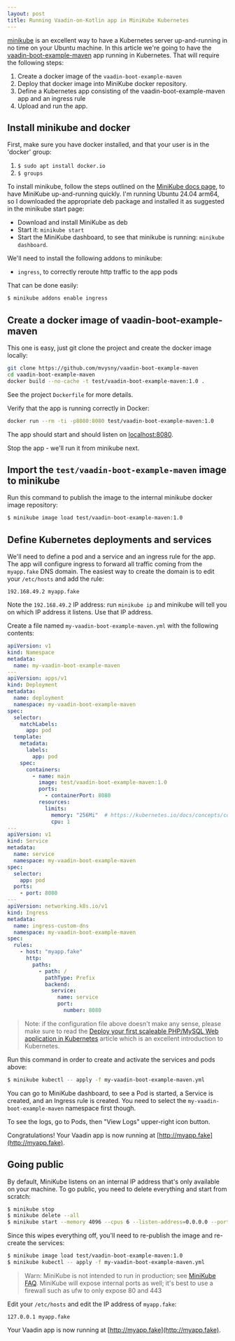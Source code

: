 ```yaml
---
layout: post
title: Running Vaadin-on-Kotlin app in MiniKube Kubernetes
---
```


[minikube](https://minikube.sigs.k8s.io/docs/start) is an excellent way to have a Kubernetes server
up-and-running in no time on your Ubuntu machine. In this article
we're going to have the [vaadin-boot-example-maven](https://github.com/mvysny/vaadin-boot-example-maven)
app running in Kubernetes. That will require the following
steps:

1. Create a docker image of the `vaadin-boot-example-maven`
2. Deploy that docker image into MiniKube docker repository.
3. Define a Kubernetes app consisting of the vaadin-boot-example-maven app and an ingress rule
4. Upload and run the app.

## Install minikube and docker

First, make sure you have docker installed, and that your user is in the 'docker' group:

1. `$ sudo apt install docker.io`
2. `$ groups`

To install minikube, follow the steps outlined on the [MiniKube docs page](https://minikube.sigs.k8s.io/docs/start),
to have MiniKube up-and-running quickly. I'm running Ubuntu 24.04 arm64, so I downloaded the
appropriate deb package and installed it as suggested in the minikube start page:

* Download and install MiniKube as deb
* Start it: `minikube start`
* Start the MiniKube dashboard, to see that minikube is running: `minikube dashboard`.

We'll need to install the following addons to minikube:

* `ingress`, to correctly reroute http traffic to the app pods

That can be done easily:
```bash
$ minikube addons enable ingress
```

## Create a docker image of vaadin-boot-example-maven

This one is easy, just git clone the project and create the docker image locally:

```bash
git clone https://github.com/mvysny/vaadin-boot-example-maven
cd vaadin-boot-example-maven
docker build --no-cache -t test/vaadin-boot-example-maven:1.0 .
```

See the project `Dockerfile` for more details.

Verify that the app is running correctly in Docker:

```bash
docker run --rm -ti -p8080:8080 test/vaadin-boot-example-maven:1.0
```
The app should start and should listen on [localhost:8080](http://localhost:8080).

Stop the app - we'll run it from minikube next.

## Import the `test/vaadin-boot-example-maven` image to minikube

Run this command to publish the image to the internal minikube docker image repository:

```bash
$ minikube image load test/vaadin-boot-example-maven:1.0
```

## Define Kubernetes deployments and services

We'll need to define a pod and a service and an ingress rule for the app.
The app will configure ingress to forward all traffic coming from the `myapp.fake` DNS
domain. The easiest way to create the domain is to edit your `/etc/hosts` and add the rule:
```
192.168.49.2 myapp.fake
```
Note the `192.168.49.2` IP address: run `minikube ip` and minikube will
tell you on which IP address it listens. Use that IP address.

Create a file named `my-vaadin-boot-example-maven.yml` with the following contents:

```yaml
apiVersion: v1
kind: Namespace
metadata:
  name: my-vaadin-boot-example-maven
---
apiVersion: apps/v1
kind: Deployment
metadata:
  name: deployment
  namespace: my-vaadin-boot-example-maven
spec:
  selector:
    matchLabels:
      app: pod
  template:
    metadata:
      labels:
        app: pod
    spec:
      containers:
        - name: main
          image: test/vaadin-boot-example-maven:1.0
          ports:
            - containerPort: 8080
          resources:
            limits:
              memory: "256Mi"  # https://kubernetes.io/docs/concepts/configuration/manage-resources-containers/
              cpu: 1
---
apiVersion: v1
kind: Service
metadata:
  name: service
  namespace: my-vaadin-boot-example-maven
spec:
  selector:
    app: pod
  ports:
    - port: 8080
---
apiVersion: networking.k8s.io/v1
kind: Ingress
metadata:
  name: ingress-custom-dns
  namespace: my-vaadin-boot-example-maven
spec:
  rules:
    - host: "myapp.fake"
      http:
        paths:
          - path: /
            pathType: Prefix
            backend:
              service:
                name: service
                port:
                  number: 8080
```

> Note: if the configuration file above doesn't make any sense, please make sure
> to read the [Deploy your first scaleable PHP/MySQL Web application in Kubernetes](https://faun.pub/deploy-your-first-scaleable-php-mysql-web-application-in-kubernetes-33ed7ab66595)
> article which is an excellent introduction to Kubernetes.

Run this command in order to create and activate the services and pods above:
```bash
$ minikube kubectl -- apply -f my-vaadin-boot-example-maven.yml
```

You can go to MiniKube dashboard, to see a Pod is started, a Service is created,
and an Ingress rule is created. You need to select the `my-vaadin-boot-example-maven`
namespace first though.

To see the logs, go to Pods, then "View Logs" upper-right icon button.

Congratulations! Your Vaadin app is now running at [http://myapp.fake](http://myapp.fake).

## Going public

By default, MiniKube listens on an internal IP address that's only available on your machine.
To go public, you need to delete everything and start from scratch:

```bash
$ minikube stop
$ minikube delete --all
$ minikube start --memory 4096 --cpus 6 --listen-address=0.0.0.0 --ports 443:443,80:80,8000:8000
```

Since this wipes everything off, you'll need to re-publish the image and re-create the services:

```bash
$ minikube image load test/vaadin-boot-example-maven:1.0
$ minikube kubectl -- apply -f my-vaadin-boot-example-maven.yml
```

> Warn: MiniKube is not intended to run in production; see [MiniKube FAQ](https://minikube.sigs.k8s.io/docs/faq/#how-can-i-access-a-minikube-cluster-from-a-remote-network).
> MiniKube will expose internal ports as well; it's best to use a firewall such as ufw to only expose 80 and 443

Edit your `/etc/hosts` and edit the IP address of `myapp.fake`:
```
127.0.0.1 myapp.fake
```
Your Vaadin app is now running at [http://myapp.fake](http://myapp.fake).
